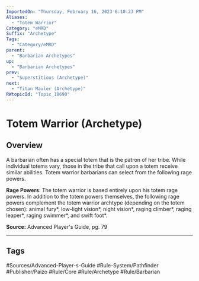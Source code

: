 ```yaml
---
ImportedOn: "Thursday, February 16, 2023 6:10:23 PM"
Aliases:
  - "Totem Warrior"
Category: "eMRD"
Suffix: "Archetype"
Tags:
  - "Category/eMRD"
parent:
  - "Barbarian Archetypes"
up:
  - "Barbarian Archetypes"
prev:
  - "Superstitious (Archetype)"
next:
  - "Titan Mauler (Archetype)"
RWtopicId: "Topic_18690"
---
```

# Totem Warrior (Archetype)
## Overview
A barbarian often has a special totem that is the patron of her tribe. While individual totems vary, those in the tribe that call upon a totem receive similar abilities. Totem warrior barbarians can select from the following rage powers.

**Rage Powers**: The totem warrior is based entirely upon his totem rage powers. In addition to the totem powers themselves, the following rage powers complement the totem warrior archtype (depending on the totem chosen): animal fury\*, low-light vision\*, night vision\*, raging climber\*, raging leaper\*, raging swimmer\*, and swift foot\*.

**Source:** Advanced Player's Guide, pg. 79


---
## Tags
#Sources/Advanced-Player-s-Guide #Rule-System/Pathfinder #Publisher/Paizo #Rule/Core #Rule/Archetype #Rule/Barbarian

